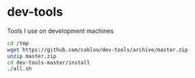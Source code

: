 # dev-tools
Tools I use on development machines

```bash
cd /tmp
wget https://github.com/cabloo/dev-tools/archive/master.zip
unzip master.zip
cd dev-tools-master/install
./all.sh
```


